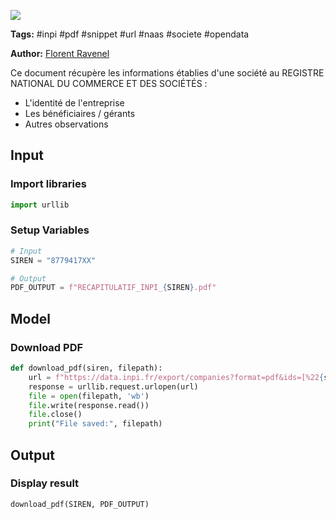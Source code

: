 <a href="https://app.naas.ai/user-redirect/naas/downloader?url=https://raw.githubusercontent.com/jupyter-naas/awesome-notebooks/master/INPI/INPI_Download_PDF_recap.ipynb" target="_parent"><img src="https://naasai-public.s3.eu-west-3.amazonaws.com/open_in_naas.svg"/></a>

**Tags:** #inpi #pdf #snippet #url #naas #societe #opendata

**Author:** [Florent Ravenel](https://www.linkedin.com/in/florent-ravenel/)

Ce document récupère les informations établies d'une société au REGISTRE NATIONAL DU COMMERCE ET DES SOCIÉTÉS :
- L'identité de l'entreprise
- Les bénéficiaires / gérants
- Autres observations

## Input

### Import libraries


```python
import urllib
```

### Setup Variables


```python
# Input
SIREN = "8779417XX"

# Output
PDF_OUTPUT = f"RECAPITULATIF_INPI_{SIREN}.pdf"
```

## Model

### Download PDF


```python
def download_pdf(siren, filepath):
    url = f"https://data.inpi.fr/export/companies?format=pdf&ids=[%22{siren}%22]"
    response = urllib.request.urlopen(url)    
    file = open(filepath, 'wb')
    file.write(response.read())
    file.close()
    print("File saved:", filepath) 
```

## Output

### Display result


```python
download_pdf(SIREN, PDF_OUTPUT)
```
